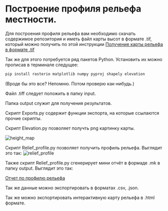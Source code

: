 # Построение профиля рельефа местности.
Для построения профиля рельефа вам необходимо скачать содержимое репозитория и иметь файл карты высот в формате .tif, который можно получить по этой инструкции [Получение карты рельефа в формате .tif](instruction-1.md)

Так же для этого потребуется ряд пакетов Python. Установить их можно прописав в терминале следущее:
```bash
pip install rasterio matplotlib numpy pyproj shapely elevation
```
(Вроде бы это все? Непомню. Потом проверю как-нибудь.)

Файл .tiff следует положить в папку input.

Папка output служит для получения результатов.

Скрипт Exports.py содержит функции экспорта, на которые ссылаются прочие скрипты.

Скрипт Elevation.py позволяет получть png картинку карты.

![height_map](https://github.com/user-attachments/assets/a07755f0-319c-497f-be4e-a01d8343697f)

Скрипт Relief_profile.py позволяет получить профиль рельефа. Выглядит это так:
![relief_profile](https://github.com/user-attachments/assets/a48d778b-ba23-4cc3-93a1-e60970ade311)

Также скрипт Relief_profile.py сгенерирует мини отчёт в формаде .mk в папку output. Выглядит это так:

[Отчет по профилю рельефа](output/relief_report.md)

Так же данные можно экспортировать в форматах .csv, .json.

Так же можно экспортировать интерактивную карту рельефа в .html формате.


